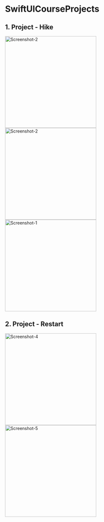 # SwiftUICourseProjects

## 1. Project - Hike
<img src=https://github.com/yemretekin/SwiftUICourseProjects/assets/43580854/a633a2ec-2367-40df-a213-a2421a56536b alt="Screenshot-2" width="300">
<img src=https://github.com/yemretekin/SwiftUICourseProjects/assets/43580854/b673e784-0c2b-47a1-b87b-951a6a4d9de0 alt="Screenshot-2" width="300">
<img src=https://github.com/yemretekin/SwiftUICourseProjects/assets/43580854/7efb3008-ee39-40b8-828d-b210708a6411 alt="Screenshot-1" width="300">

## 2. Project - Restart
<img src=https://github.com/yemretekin/SwiftUICourseProjects/assets/43580854/0f5a2043-7241-4157-92b0-f48aaf5ed1f2.png alt="Screenshot-4" width=300>
<img src=https://github.com/yemretekin/SwiftUICourseProjects/assets/43580854/e86bca72-9f15-457a-a008-93ee4e2f73d3.png alt="Screenshot-5" width=300>





